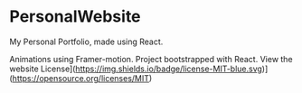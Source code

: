 # PersonalWebsite
My Personal Portfolio, made using React. 

Animations using Framer-motion. Project bootstrapped with React. 
View the website License](https://img.shields.io/badge/license-MIT-blue.svg)](https://opensource.org/licenses/MIT)
